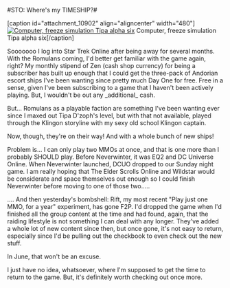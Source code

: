 #STO: Where's my TIMESHIP?#

[caption id="attachment\_10902" align="aligncenter" width="480"][![Computer, freeze simulation Tipa alpha six](http://westkarana.com/wp-content/uploads/2013/05/rift.png)](http://westkarana.com/wp-content/uploads/2013/05/rift.png) Computer, freeze simulation Tipa alpha six[/caption]

Sooooooo I log into Star Trek Online after being away for several months. With the Romulans coming, I'd better get familiar with the game again, right? My monthly stipend of Zen (cash shop currency) for being a subscriber has built up enough that I could get the three-pack of Andorian escort ships I've been wanting since pretty much Day One for free. Free in a sense, given I've been subscribing to a game that I haven't been actively playing. But, I wouldn't be out any \_additional\_ cash.

But... Romulans as a playable faction are something I've been wanting ever since I maxed out Tipa D'zoph's level, but with that not available, played through the Klingon storyline with my sexy old school Klingon captain.

Now, though, they're on their way! And with a whole bunch of new ships!

Problem is... I can only play two MMOs at once, and that is one more than I probably SHOULD play. Before Neverwinter, it was EQ2 and DC Universe Online. When Neverwinter launched, DCUO dropped to our Sunday night game. I am really hoping that The Elder Scrolls Online and Wildstar would be considerate and space themselves out enough so I could finish Neverwinter before moving to one of those two.....

.... And then yesterday's bombshell: Rift, my most recent "Play just one MMO, for a year" experiment, has gone F2P. I'd dropped the game when I'd finished all the group content at the time and had found, again, that the raiding lifestyle is not something I can deal with any longer. They've added a whole lot of new content since then, but once gone, it's not easy to return, especially since I'd be pulling out the checkbook to even check out the new stuff.

In June, that won't be an excuse.

I just have no idea, whatsoever, where I'm supposed to get the time to return to the game. But, it's definitely worth checking out once more.

